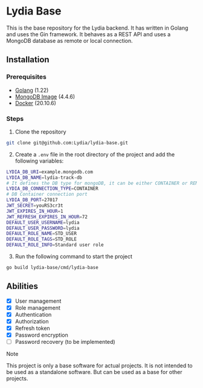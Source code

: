 # Lydia Base

This is the base repository for the Lydia backend. It has written in Golang and uses the Gin framework. It behaves as a REST API and uses a MongoDB database as remote or local connection.

## Installation

### Prerequisites

- [Golang](https://golang.org/doc/install) (1.22)
- [MongoDB Image](https://hub.docker.com/_/mongo) (4.4.6)
- [Docker](https://docs.docker.com/get-docker/) (20.10.6)

### Steps

1. Clone the repository

```bash
git clone git@github.com:Lydia/lydia-base.git
```

2. Create a `.env` file in the root directory of the project and add the following variables:

```bash
LYDIA_DB_URI=example.mongodb.com
LYDIA_DB_NAME=lydia-track-db
# It defines the DB type for mongoDB, it can be either CONTAINER or REMOTE
LYDIA_DB_CONNECTION_TYPE=CONTAINER
# DB Container connection port
LYDIA_DB_PORT=27017
JWT_SECRET=youRS3cr3t
JWT_EXPIRES_IN_HOUR=1
JWT_REFRESH_EXPIRES_IN_HOUR=72
DEFAULT_USER_USERNAME=lydia
DEFAULT_USER_PASSWORD=lydia
DEFAULT_ROLE_NAME=STD_USER
DEFAULT_ROLE_TAGS=STD_ROLE
DEFAULT_ROLE_INFO=Standard user role
```

3. Run the following command to start the project

```bash
go build lydia-base/cmd/lydia-base
```

## Abilities

- [x] User management
- [x] Role management
- [x] Authentication
- [x] Authorization
- [x] Refresh token
- [x] Password encryption
- [ ] Password recovery (to be implemented)

> [!NOTE]
> This project is only a base software for actual projects. It is not intended to be used as a standalone software. But can be used as a base for other projects.
